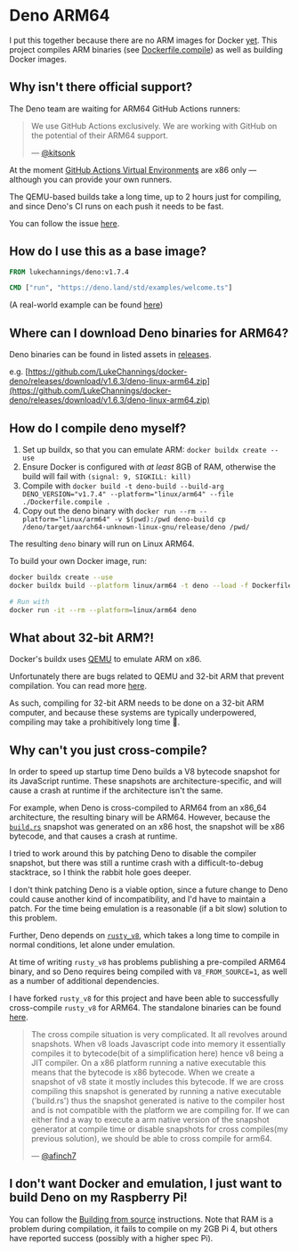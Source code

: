 # Deno ARM64

I put this together because there are no ARM images for Docker [yet](https://github.com/denoland/deno/issues/1846#issuecomment-725165778).
This project compiles ARM binaries (see [Dockerfile.compile](Dockerfile.compile)) as well as building Docker images.

## Why isn't there official support?

The Deno team are waiting for ARM64 GitHub Actions runners:

> We use GitHub Actions exclusively. We are working with GitHub on the potential of their ARM64 support.
> 
> &mdash; [@kitsonk](https://github.com/denoland/deno/issues/1846#issuecomment-725209062)

At the moment [GitHub Actions Virtual Environments](https://github.com/actions/virtual-environments) are x86 only &mdash; although you can provide your own runners.

The QEMU-based builds take a long time, up to 2 hours just for compiling, and since Deno's CI runs on each push it needs to be fast.

You can follow the issue [here](https://github.com/denoland/deno/issues/1846).

## How do I use this as a base image?

```Dockerfile
FROM lukechannings/deno:v1.7.4

CMD ["run", "https://deno.land/std/examples/welcome.ts"]
```

(A real-world example can be found [here](https://github.com/LukeChannings/moviematch/blob/main/Dockerfile))

## Where can I download Deno binaries for ARM64?

Deno binaries can be found in listed assets in [releases](https://github.com/LukeChannings/docker-deno/releases).

e.g. [https://github.com/LukeChannings/docker-deno/releases/download/v1.6.3/deno-linux-arm64.zip](https://github.com/LukeChannings/docker-deno/releases/download/v1.6.3/deno-linux-arm64.zip)

## How do I compile deno myself?

1. Set up buildx, so that you can emulate ARM: `docker buildx create --use`
2. Ensure Docker is configured with *at least* 8GB of RAM, otherwise the build will fail with `(signal: 9, SIGKILL: kill)`
3. Compile with `docker build -t deno-build --build-arg DENO_VERSION="v1.7.4" --platform="linux/arm64" --file ./Dockerfile.compile .`
4. Copy out the deno binary with `docker run --rm --platform="linux/arm64" -v $(pwd):/pwd deno-build cp /deno/target/aarch64-unknown-linux-gnu/release/deno /pwd/`

The resulting `deno` binary will run on Linux ARM64.

To build your own Docker image, run:

```bash
docker buildx create --use
docker buildx build --platform linux/arm64 -t deno --load -f Dockerfile.standalone .

# Run with
docker run -it --rm --platform=linux/arm64 deno
```

## What about 32-bit ARM?!

Docker's buildx uses [QEMU](https://en.wikipedia.org/wiki/QEMU) to emulate ARM on x86.

Unfortunately there are bugs related to QEMU and 32-bit ARM that prevent compilation. 
You can read more [here](https://bugs.launchpad.net/qemu/+bug/1805913).

As such, compiling for 32-bit ARM needs to be done on a 32-bit ARM computer,
and because these systems are typically underpowered,
compiling may take a prohibitively long time 😬.

## Why can't you just cross-compile?

In order to speed up startup time Deno builds a V8 bytecode snapshot for its JavaScript runtime.
These snapshots are architecture-specific, and will cause a crash at runtime if the architecture isn't the same.

For example, when Deno is cross-compiled to ARM64 from an x86_64 architecture, the resulting binary will be ARM64.
However, because the [`build.rs`](https://github.com/denoland/deno/blob/master/cli/build.rs#L52) snapshot was generated on an x86 host, the snapshot will be x86 bytecode, and that causes a crash at runtime.

I tried to work around this by patching Deno to disable the compiler snapshot, but there was still a runtime crash with a difficult-to-debug stacktrace, so I think the rabbit hole goes deeper.

I don't think patching Deno is a viable option, since a future change to Deno could cause another kind of incompatibility, and I'd have to maintain a patch. For the time being emulation is a reasonable (if a bit slow) solution to this problem.

Further, Deno depends on [`rusty_v8`](https://github.com/denoland/rusty_v8), which takes a long time to compile in normal conditions, let alone under emulation.

At time of writing `rusty_v8` has problems publishing a pre-compiled ARM64 binary, and so Deno requires being compiled with `V8_FROM_SOURCE=1`, as well as a number of additional dependencies.

I have forked `rusty_v8` for this project and have been able to successfully cross-compile `rusty_v8` for ARM64. The standalone binaries can be found [here](https://github.com/lukechannings/rusty_v8/releases).


> The cross compile situation is very complicated. It all revolves around snapshots. When v8 loads Javascript code into memory it essentially compiles it to bytecode(bit of a simplification here) hence v8 being a JIT compiler. On a x86 platform running a native executable this means that the bytecode is x86 bytecode. When we create a snapshot of v8 state it mostly includes this bytecode. If we are cross compiling this snapshot is generated by running a native executable ('build.rs') thus the snapshot generated is native to the compiler host and is not compatible with the platform we are compiling for. If we can either find a way to execute a arm native version of the snapshot generator at compile time or disable snapshots for cross compiles(my previous solution), we should be able to cross compile for arm64.
> 
> &mdash; [@afinch7](https://github.com/denoland/deno/issues/4862#issuecomment-711110480)

## I don't want Docker and emulation, I just want to build Deno on my Raspberry Pi!

You can follow the [Building from source](https://deno.land/manual@v1.7.4/contributing/building_from_source) instructions.
Note that RAM is a problem during compilation, it fails to compile on my 2GB Pi 4, but others have reported success (possibly with a higher spec Pi).
